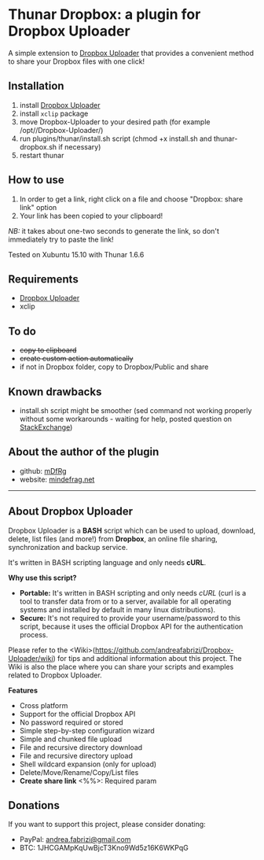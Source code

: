 # Thunar Dropbox: a plugin for Dropbox Uploader

A simple extension to [Dropbox Uploader](https://github.com/andreafabrizi/Dropbox-Uploader) that provides a convenient method to share your Dropbox files with one click!

## Installation

1. install [Dropbox Uploader](https://github.com/andreafabrizi/Dropbox-Uploader)
2. install `xclip` package
3. move Dropbox-Uploader to your desired path (for example /opt//Dropbox-Uploader/)
4. run plugins/thunar/install.sh script (chmod +x install.sh and thunar-dropbox.sh if necessary)
5. restart thunar

## How to use

1. In order to get a link, right click on a file and choose "Dropbox: share link" option
2. Your link has been copied to your clipboard!

_NB:_ it takes about one-two seconds to generate the link, so don't immediately try to paste the link!

Tested on Xubuntu 15.10 with Thunar 1.6.6

## Requirements

* [Dropbox Uploader](https://github.com/andreafabrizi/Dropbox-Uploader)
* xclip

## To do

* ~~copy to clipboard~~
* ~~create custom action automatically~~
* if not in Dropbox folder, copy to Dropbox/Public and share

## Known drawbacks

* install.sh script might be smoother (sed command not working properly without some workarounds - waiting for help, posted question on [StackExchange](http://unix.stackexchange.com/questions/273366/sed-cannot-insert-if-a-file-ends-with-empty-line))

## About the author of the plugin

* github: [mDfRg](https://github.com/mDfRg)
* website: [mindefrag.net](http://mindefrag.net/)

---

## About Dropbox Uploader

Dropbox Uploader is a **BASH** script which can be used to upload, download, delete, list files (and more!) from **Dropbox**, an online file sharing, synchronization and backup service. 

It's written in BASH scripting language and only needs **cURL**.

**Why use this script?**

* **Portable:** It's written in BASH scripting and only needs *cURL* (curl is a tool to transfer data from or to a server, available for all operating systems and installed by default in many linux distributions).
* **Secure:** It's not required to provide your username/password to this script, because it uses the official Dropbox API for the authentication process. 

Please refer to the &lt;Wiki&gt;(https://github.com/andreafabrizi/Dropbox-Uploader/wiki) for tips and additional information about this project. The Wiki is also the place where you can share your scripts and examples related to Dropbox Uploader.

**Features**

* Cross platform
* Support for the official Dropbox API
* No password required or stored
* Simple step-by-step configuration wizard
* Simple and chunked file upload
* File and recursive directory download
* File and recursive directory upload
* Shell wildcard expansion (only for upload)
* Delete/Move/Rename/Copy/List files
* **Create share link**
<%%>: Required param


## Donations

 If you want to support this project, please consider donating:
 * PayPal: andrea.fabrizi@gmail.com
 * BTC: 1JHCGAMpKqUwBjcT3Kno9Wd5z16K6WKPqG
